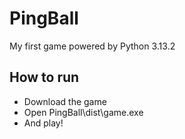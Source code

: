 # PingBall
My first game
powered by Python 3.13.2

## How to run
- Download the game
- Open PingBall\dist\game.exe
- And play!
